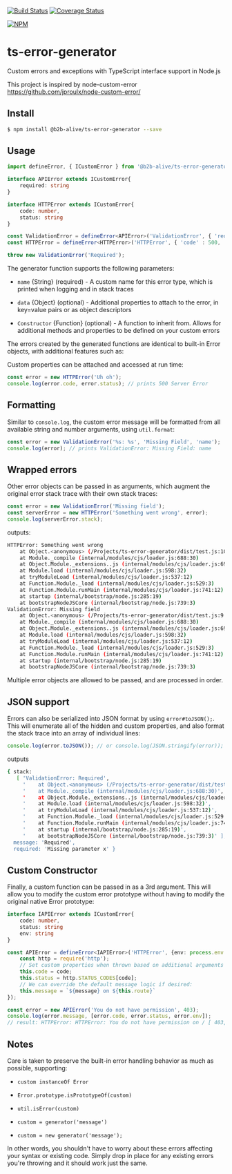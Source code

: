 [![Build Status](https://travis-ci.org/b2b-alive-ltd/ts-error-generator.svg?branch=master)](https://travis-ci.org/b2b-alive-ltd/ts-error-generator)
[![Coverage Status](https://coveralls.io/repos/github/b2b-alive-ltd/ts-error-generator/badge.svg?branch=master)](https://coveralls.io/github/b2b-alive-ltd/ts-error-generator?branch=master)


[![NPM](https://nodei.co/npm/@b2b-alive/ts-error-generato.png)](https://www.npmjs.com/package/@b2b-alive/ts-error-generator)

ts-error-generator
===================

Custom errors and exceptions with TypeScript interface support in Node.js

This project is inspired by node-custom-error https://github.com/jproulx/node-custom-error/



## Install

```bash
$ npm install @b2b-alive/ts-error-generator --save
```

## Usage

```typescript
import defineError, { ICustomError } from '@b2b-alive/ts-error-generator';

interface APIError extends ICustomError{
    required: string
}

interface HTTPError extends ICustomError{
    code: number,
    status: string
}

const ValidationError = defineError<APIError>('ValidationError', { 'required' : 'Missing parameter x' }, TypeError);
const HTTPError = defineError<HTTPError>('HTTPError', { 'code' : 500, 'status' : 'Server Error' });

throw new ValidationError('Required');
```

The generator function supports the following parameters:

* `name` {String} (required) - A custom name for this error type, which is printed when logging and in stack traces

* `data` {Object} (optional) - Additional properties to attach to the error, in key=value pairs or as object descriptors

* `Constructor` {Function} (optional) - A function to inherit from. Allows for additional methods and properties to be defined on your custom errors

The errors created by the generated functions are identical to built-in Error objects, with additional features such as:

Custom properties can be attached and accessed at run time:
```typescript
const error = new HTTPError('Uh oh');
console.log(error.code, error.status); // prints 500 Server Error
```

## Formatting

Similar to `console.log`, the custom error message will be formatted from all available string and number arguments, using `util.format`:
```typescript
const error = new ValidationError('%s: %s', 'Missing Field', 'name');
console.log(error); // prints ValidationError: Missing Field: name
```

## Wrapped errors

Other error objects can be passed in as arguments, which augment the original error stack trace with their own stack traces:
```typescript
const error = new ValidationError('Missing field');
const serverError = new HTTPError('Something went wrong', error);
console.log(serverError.stack);
```
outputs:
```bash
HTTPError: Something went wrong
    at Object.<anonymous> (/Projects/ts-error-generator/dist/test.js:10:21)
    at Module._compile (internal/modules/cjs/loader.js:688:30)
    at Object.Module._extensions..js (internal/modules/cjs/loader.js:699:10)
    at Module.load (internal/modules/cjs/loader.js:598:32)
    at tryModuleLoad (internal/modules/cjs/loader.js:537:12)
    at Function.Module._load (internal/modules/cjs/loader.js:529:3)
    at Function.Module.runMain (internal/modules/cjs/loader.js:741:12)
    at startup (internal/bootstrap/node.js:285:19)
    at bootstrapNodeJSCore (internal/bootstrap/node.js:739:3)
ValidationError: Missing field
    at Object.<anonymous> (/Projects/ts-error-generator/dist/test.js:9:15)
    at Module._compile (internal/modules/cjs/loader.js:688:30)
    at Object.Module._extensions..js (internal/modules/cjs/loader.js:699:10)
    at Module.load (internal/modules/cjs/loader.js:598:32)
    at tryModuleLoad (internal/modules/cjs/loader.js:537:12)
    at Function.Module._load (internal/modules/cjs/loader.js:529:3)
    at Function.Module.runMain (internal/modules/cjs/loader.js:741:12)
    at startup (internal/bootstrap/node.js:285:19)
    at bootstrapNodeJSCore (internal/bootstrap/node.js:739:3)
```
Multiple error objects are allowed to be passed, and are processed in order.

## JSON support
Errors can also be serialized into JSON format by using `error#toJSON();`. This will enumerate all of the hidden and custom properties, and also format the stack trace into an array of individual lines:

```typescript
console.log(error.toJSON()); // or console.log(JSON.stringify(error));
```
outputs
```bash
{ stack:
   [ 'ValidationError: Required',
     '    at Object.<anonymous> (/Projects/ts-error-generator/dist/test.js:9:15)',
     '    at Module._compile (internal/modules/cjs/loader.js:688:30)',
     '    at Object.Module._extensions..js (internal/modules/cjs/loader.js:699:10)',
     '    at Module.load (internal/modules/cjs/loader.js:598:32)',
     '    at tryModuleLoad (internal/modules/cjs/loader.js:537:12)',
     '    at Function.Module._load (internal/modules/cjs/loader.js:529:3)',
     '    at Function.Module.runMain (internal/modules/cjs/loader.js:741:12)',
     '    at startup (internal/bootstrap/node.js:285:19)',
     '    at bootstrapNodeJSCore (internal/bootstrap/node.js:739:3)' ],
  message: 'Required',
  required: 'Missing parameter x' }
```

## Custom Constructor
Finally, a custom function can be passed in as a 3rd argument. This will allow you to modify the custom error prototype without having to modify the original native Error prototype:

```typescript
interface IAPIError extends ICustomError{
    code: number,
    status: string
    env: string
}

const APIError = defineError<IAPIError>('HTTPError', {env: process.env.NODE_ENV, route: '/'}, function (message: string, code: number) {
    const http = require('http');
    // Set custom properties when thrown based on additional arguments
    this.code = code;
    this.status = http.STATUS_CODES[code];
    // We can override the default message logic if desired:
    this.message = `${message} on ${this.route}`
});

const error = new APIError('You do not have permission', 403);
console.log(error.message, [error.code, error.status, error.env]);
// result: HTTPError: HTTPError: You do not have permission on / [ 403, "Forbidden" , "development"]
```

## Notes
Care is taken to preserve the built-in error handling behavior as much as possible, supporting:

* `custom instanceOf Error`

* `Error.prototype.isPrototypeOf(custom)`

* `util.isError(custom)`

* `custom = generator('message')`

* `custom = new generator('message');`

In other words, you shouldn't have to worry about these errors affecting your syntax or existing code. Simply drop in place for any existing errors you're throwing and it should work just the same.